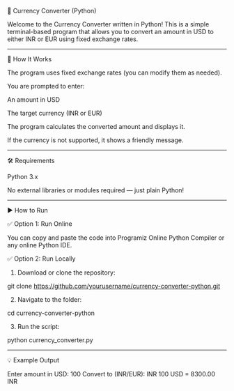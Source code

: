 💱 Currency Converter (Python)

Welcome to the Currency Converter written in Python! This is a simple terminal-based program that allows you to convert an amount in USD to either INR or EUR using fixed exchange rates.


---

🧠 How It Works

The program uses fixed exchange rates (you can modify them as needed).

You are prompted to enter:

An amount in USD

The target currency (INR or EUR)


The program calculates the converted amount and displays it.

If the currency is not supported, it shows a friendly message.



---

🛠️ Requirements

Python 3.x


No external libraries or modules required — just plain Python!


---

▶️ How to Run

✅ Option 1: Run Online

You can copy and paste the code into Programiz Online Python Compiler or any online Python IDE.

✅ Option 2: Run Locally

1. Download or clone the repository:

git clone https://github.com/yourusername/currency-converter-python.git


2. Navigate to the folder:

cd currency-converter-python


3. Run the script:

python currency_converter.py




---

💡 Example Output

Enter amount in USD: 100
Convert to (INR/EUR): INR
100 USD = 8300.00 INR
